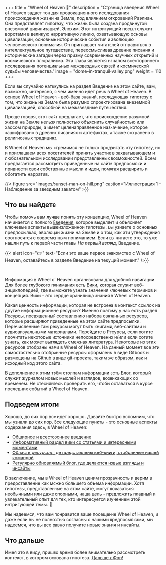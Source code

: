 +++
title = "Wheel of Heaven 🌌"
description = "Страница введения Wheel of Heaven задает тон для провокационного исследования происхождения жизни на Земле, под влиянием откровений Раэлиан. Она представляет гипотезу, что жизнь была создана продвинутой внеземной цивилизацией, Элохим. Этот интригующий посыл служит воротами в великую нарративную линию, охватывающую основы цивилизации, основные исторические события и эволюцию человеческого понимания. Он приглашает читателей отправиться в интеллектуальное путешествие, переосмысливая древние писания и исторические загадки через призму современных научных открытий и космического плюрализма. Эта глава является началом всестороннего исследования потенциальных межзвездных связей и космической судьбы человечества."
image = "dome-in-tranquil-valley.png"
weight = 110
+++

Если вы случайно наткнулись на раздел Введение на этом сайте, вам, возможно, интересно, о чем именно идет речь в Wheel of Heaven. В основе Wheel of Heaven - веб-база знаний, исследующая гипотезу о том, что жизнь на Земле была разумно спроектирована внеземной цивилизацией, способной на межзвездные путешествия.

Проще говоря, этот сайт предлагает, что происхождение разумной жизни на Земле нельзя полностью объяснить случайностью или хаосом природы, а имеет целенаправленное назначение, которое зашифровано в древних писаниях и артефактах, а также сохранено в религиозных традициях.

В Wheel of Heaven мы стремимся не только продвигать эту гипотезу, но и приглашаем всех посетителей принять участие в захватывающем и любознательном исследовании представленных возможностей. Всем предлагается рассмотреть приведенные на сайте предпосылки и привнести свои собственные мысли и идеи, помогая расширить и обогатить нарратив.

{{< figure src="images/sunset-man-on-hill.png" caption="Иллюстрация 1 - Наблюдение за звездным закатом" >}}

## Что вы найдете

Чтобы помочь вам лучше понять эту концепцию, Wheel of Heaven начинается с полного [Введения](../../../intro/), которое выделяет и объясняет ключевые аспекты вышеизложенной гипотезы. Вы узнаете о основных предпосылках, эволюции жизни на Земле и о том, как эти утверждения соотносятся с современным пониманием. Если вы читаете это, то уже нашли путь к первой части главы _На первый взгляд_, Введение.

{{< alert icon="👉" text="Если это ваше первое знакомство с Wheel of Heaven, оставайтесь в разделе Введение на текущий момент." />}}

<br>

Информация в Wheel of Heaven организована для удобной навигации. Для более глубокого понимания есть [Вики](../../../wiki/), которая служит веб-энциклопедией, где вы можете узнать значения ключевых терминов и концепций. Вики - это сердце хранилища знаний в Wheel of Heaven.

Какая ценность информации, которая не встроена в контекст ссылок на другие информационные ресурсы? Именно поэтому у нас есть раздел [Ресурсы](../../../library/), посвященный составлению набора связанных ресурсов, которые расширяют приведенные на этом сайте предпосылки. Перечисленные там ресурсы могут быть книгами, веб-сайтами и аудиовизуальными материалами. Перейдите в Ресурсы, если хотите прочитать некоторые источники непосредственно и/или если хотите узнать, как может выглядеть смежная литература. Некоторые из этих ресурсов отобраны нами в Wheel of Heaven. На данный момент все эти самостоятельно отобранные ресурсы оформлены в виде Gitbook и размещены на Github в виде git-проекта, таким же образом, как и исходный код этого сайта.

В дополнение к этим трём столпам информации есть [Блог](../../../articles/), который служит журналом новых мыслей и взглядов, возникающих со временем. Не стесняйтесь проверить его, чтобы оставаться в курсе последних событий в Wheel of Heaven.

## Подведем итоги

Хорошо, до сих пор все идет хорошо. Давайте быстро вспомним, что мы узнали до сих пор. Все следующие пункты - это основные аспекты содержания здесь, в Wheel of Heaven:

- [Обширное и всестороннее введение](../../../timeline/preamble/)
- [Информативный раздел вики со статьями и интересными моментами](../../../wiki/)
- [Область ресурсов, где представлены веб-книги, отобранные нашей командой](../../../library/)
- [Регулярно обновляемый блог, где делаются новые взгляды и инсайты](../../../articles/)

В заключение, мы в Wheel of Heaven ценим прозрачность и верим в предоставление как можно большего объема информации. Хотя гипотезы, представленные на этом сайте, могут показаться необычными или даже спорными, наша цель - предложить плавный и увлекательный опыт для тех, кто интересуется изучением этой интригующей темы. 🙏

Мы надеемся, что вам понравится ваше посещение Wheel of Heaven, и даже если вы не полностью согласны с нашими предпосылками, мы надеемся, что вы все равно получите новые знания и инсайты.

## Что дальше

Имея это в виду, пришло время более внимательно рассмотреть контекст, в котором основана гипотеза. [Дальше к Фон!](../../../intro/at-a-glance/the-setting/)
